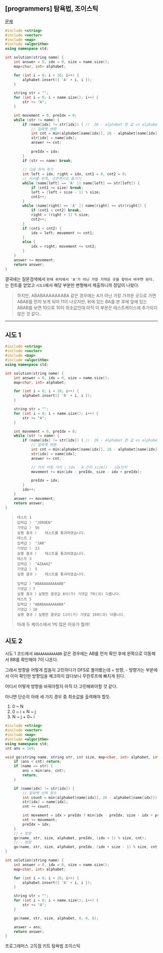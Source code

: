 ## [programmers] 탐욕법, 조이스틱

[문제](https://programmers.co.kr/learn/courses/30/lessons/42860#)



```c++
#include <string>
#include <vector>
#include <map>
#include <algorithm>
using namespace std;

int solution(string name) {
	int answer = 0, idx = 0, size = name.size();
	map<char, int> alphabet;

	for (int i = 0; i < 26; i++) {
		alphabet.insert({ 'A' + i, i });
	}

	string str = "";
	for (int i = 0; i < name.size(); i++) {
		str += "A";
	}

	int movement = 0, preIdx = 0;
	while (str != name) {
		if (name[idx] != str[idx]) { //  26 - alphabet 한 값 vs alphabet 그 자체
			// 알파벳 변환
			int cnt = min(alphabet[name[idx]], 26 - alphabet[name[idx]]);
			str[idx] = name[idx];
			answer += cnt;
			
			preIdx = idx;
		}
		if (str == name) break;
		
		// 다음 위치 찾기
		int left = idx, right = idx, cnt1 = 0, cnt2 = 0;
		// 커서를 왼쪽, 오른쪽으로 옮기기
		while (name[left] == 'A' || name[left] == str[left]) {
			if (cnt1 >= size) break;
			left = (left + size - 1) % size;
			cnt1++;
		}
		while (name[right] == 'A' || name[right] == str[right]) {
			if (cnt1 < cnt2) break;
			right = (right + 1) % size;
			cnt2++;
		}
		if (cnt1 < cnt2) {
			idx = left; movement += cnt1;
		}
		else {
			idx = right; movement += cnt2;
		}
	}
	answer += movement;
	return answer;
}
```

결국에는 질문검색에서  `현재 위치에서 'A'가 아닌 가장 가까운 곳을 찾아서 바꾸면 된다.`는 힌트를 얻었고 `시도1`에서 해당 부분만 변형해서 제출하니까 정답이 나왔다.



> 하지만, ABABAAAAAAABA 같은 경우에는 A가 아닌 가장 가까운 곳으로 가면 ABAB를 먼저 보게 되어 11이 나오지만, 뒤에 있는 BA를 본 후에 앞에 있는 ABAB를 보면 10으로 10이 최솟값인데 아직 이 부분은 테스트케이스에 추가되지 않은 것 같다..



---



## 시도 1

```c++
#include <string>
#include <vector>
#include <map>
#include <algorithm>
using namespace std;

int solution(string name) {
	int answer = 0, idx = 0, size = name.size();
	map<char, int> alphabet;

	for (int i = 0; i < 26; i++) {
		alphabet.insert({ 'A' + i, i });
	}

	string str = "";
	for (int i = 0; i < name.size(); i++) {
		str += "A";
	}

	int movement = 0, preIdx = 0;
	while (str != name) {
		if (name[idx] != str[idx]) { //  26 - alphabet 한 값 vs alphabet 그 자체
			// 알파벳 변환
			int cnt = min(alphabet[name[idx]], 26 - alphabet[name[idx]]);
			str[idx] = name[idx];
			answer += cnt;

			// 커서 이동 거리 : idx - 0 인지 size() - idx인지
			movement += min(idx - preIdx, size - idx + preIdx);

			preIdx = idx;
		}
		idx++;
	}
	answer += movement;
	return answer;
}
```

> ```
> 테스트 1
> 입력값 〉	"JEROEN"
> 기댓값 〉	56
> 실행 결과 〉	테스트를 통과하였습니다.
> 테스트 2
> 입력값 〉	"JAN"
> 기댓값 〉	23
> 실행 결과 〉	테스트를 통과하였습니다.
> 테스트 3
> 입력값 〉	"AZAAAZ"
> 기댓값 〉	5
> 실행 결과 〉	테스트를 통과하였습니다.
> 
> 입력값 〉"ABAAAAAAAAABB"
> 기댓값 〉7
> 실행 결과 〉실행한 결괏값 8이(가) 기댓값 7와(과) 다릅니다.
> 테스트 5
> 입력값 〉"ABABAAAAAAABA"
> 기댓값 〉10
> 실행 결과 〉실행한 결괏값 11이(가) 기댓값 10와(과) 다릅니다.
> ```
>
> 아래 두 케이스에서 1씩 많은 이유가 뭘까!



## 시도 2

시도 1 코드에서 `ABAAAAAAAAABB` 같은 경우에는 AB를 먼저 확인 후에 왼쪽으로 이동해서 BB를 확인해야 7이 나온다. 

그래서 방향을 어떻게 잡을지 고민하다가 DFS로 풀어봤는데 + 방향, - 방향가는 부분에서 이미 확인한 방향임을 체크하지 않다보니 무한루프에 빠지게 된다. 

어디서 어떻게 방향을 바꿔야할지 아직 더 고민해봐야할 것 같다. 

아니면 단순히 아래 세 가지 경우 중 최솟값을 출력해야 할듯.

1. 0 ~ N
2. 0 ~ i + N ~ j
3. N ~ j + 0~ i

```c++
#include <string>
#include <vector>
#include <map>
#include <algorithm>
using namespace std;
int ans = 1e9;

void go(string name, string str, int size, map<char, int> alphabet, int preIdx, int idx, int cnt) {
	if (ans < cnt) return;
	if (name == str) {
		ans = min(ans, cnt);
		return;
	}

	if (name[idx] != str[idx]) {
		// 알파벳 선택 횟수
		int count = min(alphabet[name[idx]], 26 - alphabet[name[idx]]);
		str[idx] = name[idx];
		cnt += count;

		int movement = idx > preIdx ? min(idx - preIdx, size - idx + preIdx) : min(preIdx - idx, size - preIdx + idx);
		cnt += movement;
		preIdx = idx;
	}
	// + 방향
	go(name, str, size, alphabet, preIdx, (idx + 1) % size, cnt);
	// - 방향
	go(name, str, size, alphabet, preIdx, (idx + size - 1) % size, cnt);	
}

int solution(string name) {
	int answer = 0, idx = 0, size = name.size();
	map<char, int> alphabet;

	for (int i = 0; i < 26; i++) {
		alphabet.insert({ 'A' + i, i });
	}

	string str = "";
	for (int i = 0; i < name.size(); i++) {
		str += "A";
	}

	go(name, str, size, alphabet, 0, 0, 0);

	answer = ans;
	return answer;
}
```





프로그래머스 고득점 키트 탐욕법 조이스틱

